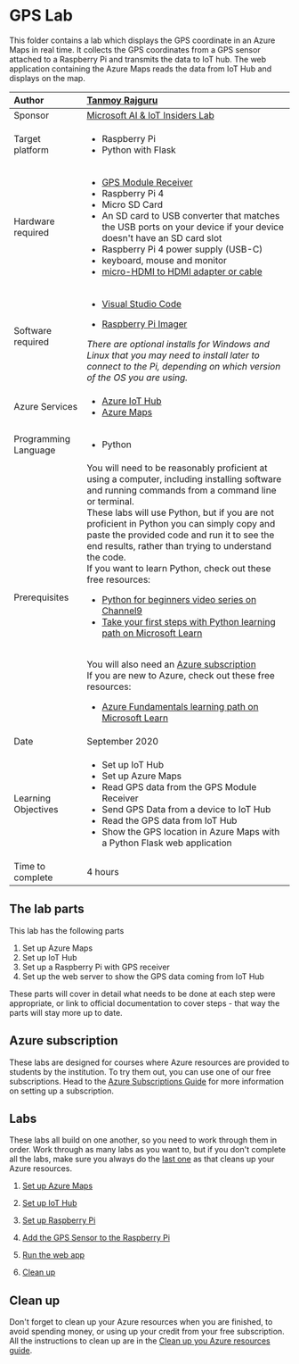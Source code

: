# GPS Lab

This folder contains a lab which displays the GPS coordinate in an Azure Maps in real time. It collects the GPS coordinates from a GPS sensor attached to a Raspberry Pi and transmits the data
to IoT hub. The web application containing the Azure Maps reads the data from IoT Hub and displays on the map.

| Author | [Tanmoy Rajguru](https://github.com/Tanmoy-TCS) |
|:---|:---|
| Sponsor | [Microsoft AI & IoT Insiders Lab](https://microsoftiotinsiderlabs.com/en) |
| Target platform   | <ul><li>Raspberry Pi</li><li>Python with Flask</li></ul> |
| Hardware required | <ul><li>[GPS Module Receiver](https://www.amazon.com/Navigation-Positioning-Microcontroller-Compatible-Sensitivity/dp/B084MK8BS2)</li><li>Raspberry Pi 4</li><li>Micro SD Card</li><li>An SD card to USB converter that matches the USB ports on your device if your device doesn't have an SD card slot</li><li>Raspberry Pi 4 power supply (USB-C)</li><li>keyboard, mouse and monitor</li><li>[micro-HDMI to HDMI adapter or cable](https://www.raspberrypi.org/products/micro-hdmi-to-standard-hdmi-a-cable/)</li></ul> |
| Software required | <ul><li>[Visual Studio Code](http://code.visualstudio.com?WT.mc_id=iotcurriculum-github-jabenn)</li></ul><ul><li>[Raspberry Pi Imager](https://www.raspberrypi.org/downloads/)</li></ul>*There are optional installs for Windows and Linux that you may need to install later to connect to the Pi, depending on which version of the OS you are using.* |
| Azure Services | <ul><li>[Azure IoT Hub](https://azure.microsoft.com/services/iot-hub/?WT.mc_id=iotcurriculum-github-jabenn)</li><li>[Azure Maps](https://azure.microsoft.com/services/azure-maps/?WT.mc_id=iotcurriculum-github-jabenn)</li></ul> |
| Programming Language | <ul><li>Python</li></ul> |
| Prerequisites | You will need to be reasonably proficient at using a computer, including installing software and running commands from a command line or terminal.<br>These labs will use Python, but if you are not proficient in Python you can simply copy and paste the provided code and run it to see the end results, rather than trying to understand the code.<br>If you want to learn Python, check out these free resources:<br><ul><li>[Python for beginners video series on Channel9](https://channel9.msdn.com/Series/Intro-to-Python-Development?WT.mc_id=iotcurriculum-github-jabenn)</li><li>[Take your first steps with Python learning path on Microsoft Learn](https://docs.microsoft.com/learn/paths/python-first-steps/?WT.mc_id=iotcurriculum-github-jabenn)</li></ul><br>You will also need an [Azure subscription](https://github.com/microsoft/iot-curriculum/tree/main/labs/iot/environment_monitor#azure-subscription)<br>If you are new to Azure, check out these free resources:<ul><li>[Azure Fundamentals learning path on Microsoft Learn](https://docs.microsoft.com/learn/paths/azure-fundamentals/?WT.mc_id=iotcurriculum-github-jabenn)</li></ul> |
| Date | September 2020 |
| Learning Objectives | <ul><li>Set up IoT Hub</li><li>Set up Azure Maps</li><li>Read GPS data from the GPS Module Receiver</li><li>Send GPS Data from a device to IoT Hub</li><li>Read the GPS data from IoT Hub</li><li>Show the GPS location in Azure Maps with a Python Flask web application</li></ul> |
| Time to complete | 4 hours |

## The lab parts

This lab has the following parts

1. Set up Azure Maps 
1. Set up IoT Hub
2. Set up a Raspberry Pi with GPS receiver
4. Set up the web server to show the GPS data coming from IoT Hub

These parts will cover in detail what needs to be done at each step were appropriate, or link to official documentation to cover steps - that way the parts will stay more up to date.

## Azure subscription

These labs are designed for courses where Azure resources are provided to students by the institution. To try them out, you can use one of our free subscriptions. Head to the [Azure Subscriptions Guide](../../../azure-subscription.md) for more information on setting up a subscription.

## Labs

These labs all build on one another, so you need to work through them in order. Work through as many labs as you want to, but if you don't complete all the labs, make sure you always do the [last one](./steps/clean-up.md) as that cleans up your Azure resources.

1. [Set up Azure Maps](./steps/set-up-azure-maps.md)

1. [Set up IoT Hub](./steps/set-up-iot-hub.md)

1. [Set up Raspberry Pi](../environment-monitor/steps/set-up-pi.md)

1. [Add the GPS Sensor to the Raspberry Pi](./steps/add-gps-to-pi.md)

1. [Run the web app](./steps/set-up-web-app.md)

1. [Clean up](./steps/clean-up.md)

## Clean up

Don't forget to clean up your Azure resources when you are finished, to avoid spending money, or using up your credit from your free subscription. All the instructions to clean up are in the [Clean up you Azure resources guide](./steps/clean-up.md).
